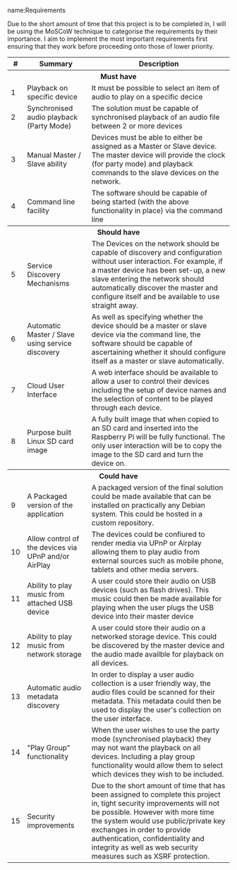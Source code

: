 name:Requirements

Due to the short amount of time that this project is to be completed in, I will be using the MoSCoW technique to categorise the requirements by their importance. I aim to implement the most important requirements first ensuring that they work before proceeding onto those of lower priority. 

<table>
  <tr>
    <th>#</th>
    <th>Summary</th>
    <th>Description</th>
  </tr>
  <tr>
    <th colspan="3">Must have</th>
  </tr>
  <tr>
    <td>1</td>
    <td>Playback on specific device</td>
    <td>It must be possible to select an item of audio to play on a specific decice</td>
  </tr>
  <tr>
    <td>2</td>
    <td>Synchronised audio playback (Party Mode)</td>
    <td>The solution must be capable of synchronised playback of an audio file between 2 or more devices</td>
  </tr>
  <tr>
    <td>3</td>
    <td>Manual Master / Slave ability</td>
    <td>Devices must be able to either be assigned as a Master or Slave device. The master device will provide the clock (for party mode) and playback commands to the slave devices on the network.</td>
  </tr>
  <tr>
    <td>4</td>
    <td>Command line facility</td>
    <td>The software should be capable of being started (with the above functionality in place) via the command line</td>
  </tr>
  <tr>
    <th colspan="3">Should have</th>
  </tr>
  <tr>
    <td>5</td>
    <td>Service Discovery Mechanisms</td>
    <td>The Devices on the network should be capable of discovery and configuration without user interaction. For example, if a master device has been set-up, a new slave entering the network should automatically discover the master and configure itself and be available to use straight away.</td>
  </tr>
  <tr>
    <td>6</td>
    <td>Automatic Master / Slave using service discovery</td>
    <td>As well as specifying whether the device should be a master or slave device via the command line, the software should be capable of ascertaining whether it should configure itself as a master or slave automatically.</td>
  </tr>
  <tr>
    <td>7</td>
    <td>Cloud User Interface</td>
    <td>A web interface should be available to allow a user to control their devices including the setup of device names and the selection of content to be played through each device.</td>
  </tr>
  <tr>
    <td>8</td>
    <td>Purpose built Linux SD card image</td>
    <td>A fully built image that when copied to an SD card and inserted into the Raspberry Pi will be fully functional. The only user interaction will be to copy the image to the SD card and turn the device on.</td>
  </tr>
  <tr>
    <th colspan="3">Could have</th>
  </tr>
  <tr>
    <td>9</td>
    <td>A Packaged version of the application</td>
    <td>A packaged version of the final solution could be made available that can be installed on practically any Debian system. This could be hosted in a custom repository.</td>
  </tr>
  <tr>
    <td>10</td>
    <td>Allow control of the devices via UPnP and/or AirPlay</td>
    <td>The devices could be confiured to render media via UPnP or Airplay allowing them to play audio from external sources such as mobile phone, tablets and other media servers.</td>
  </tr>
  <tr>
    <td>11</td>
    <td>Ability to play music from attached USB device</td>
    <td>A user could store their audio on USB devices (such as flash drives). This music could then be made available for playing when the user plugs the USB device into their master device</td>
  </tr>
  <tr>
    <td>12</td>
    <td>Ability to play music from network storage</td>
    <td>A user could store their audio on a networked storage device. This could be discovered by the master device and the audio made availble for playback on all devices.</td>
  </tr>
  <tr>
    <td>13</td>
    <td>Automatic audio metadata discovery</td>
    <td>In order to display a user audio collection is a user friendly way, the audio files could be scanned for their metadata. This metadata could then be used to display the user's collection on the user interface.</td>
  </tr>
  <tr>
    <td>14</td>
    <td>"Play Group" functionality</td>
    <td>When the user wishes to use the party mode (synchronised playback) they may not want the playback on all devices. Including a play group functionality would allow them to select which devices they wish to be included.</td>
  </tr>
  <tr>
    <td>15</td>
    <td>Security improvements</td>
    <td>Due to the short amount of time that has been assigned to complete this project in, tight security improvements will not be possible. However with more time the system would use public/private key exchanges in order to provide authentication, confidentiality and integrity as well as web security measures such as XSRF protection.</td>
  </tr>
</table>
  
